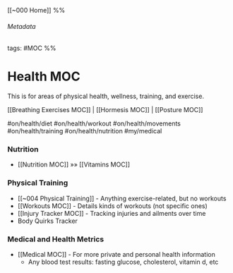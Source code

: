 [[~000 Home]]
%% 
###### Metadata
tags: #MOC 
%% 
# Health MOC
This is for areas of physical health, wellness, training, and exercise.

[[Breathing Exercises MOC]] | [[Hormesis MOC]] | [[Posture MOC]]

#on/health/diet
#on/health/workout
#on/health/movements
#on/health/training
#on/health/nutrition
#my/medical

### Nutrition
* [[Nutrition MOC]] »» [[Vitamins MOC]]

### Physical Training
- [[~004 Physical Training]] - Anything exercise-related, but no workouts 
- [[Workouts MOC]] - Details kinds of workouts (not specific ones)
- [[Injury Tracker MOC]] - Tracking injuries and ailments over time
- Body Quirks Tracker

### Medical and Health Metrics
- [[Medical MOC]] - For more private and personal health information
	- Any blood test results: fasting glucose, cholesterol, vitamin d, etc